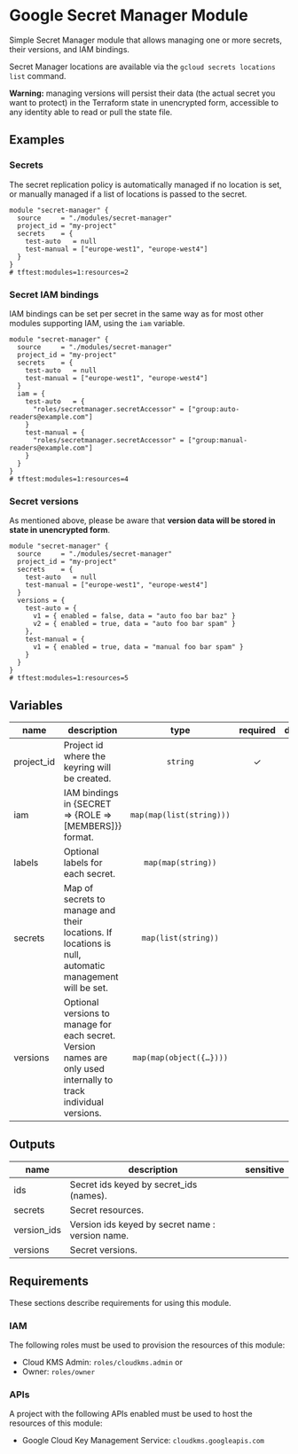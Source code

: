 # Google Secret Manager Module

Simple Secret Manager module that allows managing one or more secrets, their versions, and IAM bindings.

Secret Manager locations are available via the `gcloud secrets locations list` command.

**Warning:** managing versions will persist their data (the actual secret you want to protect) in the Terraform state in unencrypted form, accessible to any identity able to read or pull the state file.

## Examples

### Secrets

The secret replication policy is automatically managed if no location is set, or manually managed if a list of locations is passed to the secret.

```hcl
module "secret-manager" {
  source     = "./modules/secret-manager"
  project_id = "my-project"
  secrets    = {
    test-auto   = null
    test-manual = ["europe-west1", "europe-west4"]
  }
}
# tftest:modules=1:resources=2
```

### Secret IAM bindings

IAM bindings can be set per secret in the same way as for most other modules supporting IAM, using the `iam` variable.

```hcl
module "secret-manager" {
  source     = "./modules/secret-manager"
  project_id = "my-project"
  secrets    = {
    test-auto   = null
    test-manual = ["europe-west1", "europe-west4"]
  }
  iam = {
    test-auto   = {
      "roles/secretmanager.secretAccessor" = ["group:auto-readers@example.com"]
    }
    test-manual = {
      "roles/secretmanager.secretAccessor" = ["group:manual-readers@example.com"]
    }
  }
}
# tftest:modules=1:resources=4
```

### Secret versions

As mentioned above, please be aware that **version data will be stored in state in unencrypted form**.

```hcl
module "secret-manager" {
  source     = "./modules/secret-manager"
  project_id = "my-project"
  secrets    = {
    test-auto   = null
    test-manual = ["europe-west1", "europe-west4"]
  }
  versions = {
    test-auto = {
      v1 = { enabled = false, data = "auto foo bar baz" }
      v2 = { enabled = true, data = "auto foo bar spam" }
    },
    test-manual = {
      v1 = { enabled = true, data = "manual foo bar spam" }
    }
  }
}
# tftest:modules=1:resources=5
```

<!-- BEGIN TFDOC -->

## Variables

| name | description | type | required | default |
|---|---|:---:|:---:|:---:|
| project_id | Project id where the keyring will be created. | <code>string</code> | ✓ |  |
| iam | IAM bindings in {SECRET => {ROLE => [MEMBERS]}} format. | <code>map&#40;map&#40;list&#40;string&#41;&#41;&#41;</code> |  | <code>&#123;&#125;</code> |
| labels | Optional labels for each secret. | <code>map&#40;map&#40;string&#41;&#41;</code> |  | <code>&#123;&#125;</code> |
| secrets | Map of secrets to manage and their locations. If locations is null, automatic management will be set. | <code>map&#40;list&#40;string&#41;&#41;</code> |  | <code>&#123;&#125;</code> |
| versions | Optional versions to manage for each secret. Version names are only used internally to track individual versions. | <code title="map&#40;map&#40;object&#40;&#123;&#10;  enabled &#61; bool&#10;  data    &#61; string&#10;&#125;&#41;&#41;&#41;">map&#40;map&#40;object&#40;&#123;&#8230;&#125;&#41;&#41;&#41;</code> |  | <code>&#123;&#125;</code> |

## Outputs

| name | description | sensitive |
|---|---|:---:|
| ids | Secret ids keyed by secret_ids (names). |  |
| secrets | Secret resources. |  |
| version_ids | Version ids keyed by secret name : version name. |  |
| versions | Secret versions. |  |


<!-- END TFDOC -->

## Requirements

These sections describe requirements for using this module.

### IAM

The following roles must be used to provision the resources of this module:

- Cloud KMS Admin: `roles/cloudkms.admin` or
- Owner: `roles/owner`

### APIs

A project with the following APIs enabled must be used to host the
resources of this module:

- Google Cloud Key Management Service: `cloudkms.googleapis.com`

